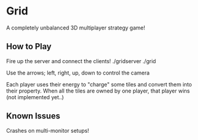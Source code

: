 
# Grid
A completely unbalanced 3D multiplayer strategy game!

## How to Play
Fire up the server and connect the clients!
./gridserver
./grid

Use the arrows; left, right, up, down to control the camera

Each player uses their energy to "charge" some tiles and convert them into their property.
When all the tiles are owned by one player, that player wins (not implemented yet..)



## Known Issues
Crashes on multi-monitor setups!
